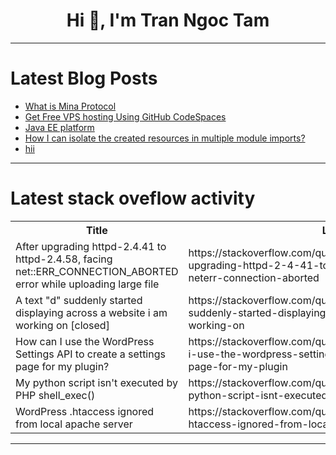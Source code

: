 <h1 align="center">Hi 👋, I'm Tran Ngoc Tam</h1>

---

# Latest Blog Posts 
<!-- BLOG-POST-LIST:START -->
- [What is Mina Protocol](https://dev.to/francescoxx/what-is-mina-protocol-40il)
- [Get Free VPS hosting Using GitHub CodeSpaces](https://dev.to/sh20raj/get-free-vps-hosting-using-github-codespaces-28c6)
- [Java EE platform](https://dev.to/saumya27/java-ee-platform-h77)
- [How I can isolate the created resources in multiple module imports?](https://dev.to/pcmagas/how-i-can-isolate-the-created-resources-in-multiple-module-imports-2j5f)
- [hii](https://dev.to/theakash04/jjhgjhgjvvnbvnv-1ekg)
<!-- BLOG-POST-LIST:END -->

---

# Latest stack oveflow activity
<table>
  <tr><th>Title</th><th>Link</th></tr>
  <!-- STACKOVERFLOW:START --><tr><td>After upgrading httpd-2.4.41 to httpd-2.4.58, facing net::ERR_CONNECTION_ABORTED error while uploading large file</td><td>https://stackoverflow.com/questions/78407779/after-upgrading-httpd-2-4-41-to-httpd-2-4-58-facing-neterr-connection-aborted</td></tr><tr><td>A text &quot;d&quot; suddenly started displaying across a website i am working on [closed]</td><td>https://stackoverflow.com/questions/78407597/a-text-d-suddenly-started-displaying-across-a-website-i-am-working-on</td></tr><tr><td>How can I use the WordPress Settings API to create a settings page for my plugin?</td><td>https://stackoverflow.com/questions/78407486/how-can-i-use-the-wordpress-settings-api-to-create-a-settings-page-for-my-plugin</td></tr><tr><td>My python script isn&#39;t executed by PHP shell_exec&lpar;&rpar;</td><td>https://stackoverflow.com/questions/78407323/my-python-script-isnt-executed-by-php-shell-exec</td></tr><tr><td>WordPress .htaccess ignored from local apache server</td><td>https://stackoverflow.com/questions/78407257/wordpress-htaccess-ignored-from-local-apache-server</td></tr><!-- STACKOVERFLOW:END -->
</table>

---


